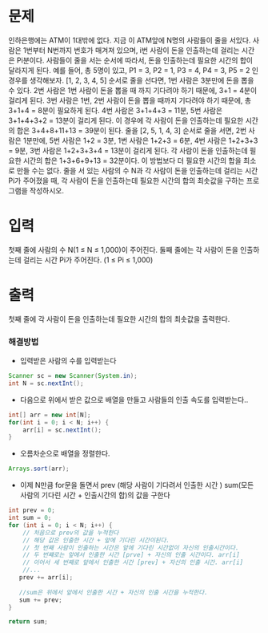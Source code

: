 # 문제
인하은행에는 ATM이 1대밖에 없다. 지금 이 ATM앞에 N명의 사람들이 줄을 서있다. 사람은 1번부터 N번까지 번호가 매겨져 있으며, i번 사람이 돈을 인출하는데 걸리는 시간은 Pi분이다.
사람들이 줄을 서는 순서에 따라서, 돈을 인출하는데 필요한 시간의 합이 달라지게 된다. 예를 들어, 총 5명이 있고, P1 = 3, P2 = 1, P3 = 4, P4 = 3, P5 = 2 인 경우를 생각해보자. [1, 2, 3, 4, 5] 순서로 줄을 선다면, 1번 사람은 3분만에 돈을 뽑을 수 있다. 2번 사람은 1번 사람이 돈을 뽑을 때 까지 기다려야 하기 때문에, 3+1 = 4분이 걸리게 된다. 3번 사람은 1번, 2번 사람이 돈을 뽑을 때까지 기다려야 하기 때문에, 총 3+1+4 = 8분이 필요하게 된다. 4번 사람은 3+1+4+3 = 11분, 5번 사람은 3+1+4+3+2 = 13분이 걸리게 된다. 이 경우에 각 사람이 돈을 인출하는데 필요한 시간의 합은 3+4+8+11+13 = 39분이 된다.
줄을 [2, 5, 1, 4, 3] 순서로 줄을 서면, 2번 사람은 1분만에, 5번 사람은 1+2 = 3분, 1번 사람은 1+2+3 = 6분, 4번 사람은 1+2+3+3 = 9분, 3번 사람은 1+2+3+3+4 = 13분이 걸리게 된다. 각 사람이 돈을 인출하는데 필요한 시간의 합은 1+3+6+9+13 = 32분이다. 이 방법보다 더 필요한 시간의 합을 최소로 만들 수는 없다.
줄을 서 있는 사람의 수 N과 각 사람이 돈을 인출하는데 걸리는 시간 Pi가 주어졌을 때, 각 사람이 돈을 인출하는데 필요한 시간의 합의 최솟값을 구하는 프로그램을 작성하시오.

# 입력
첫째 줄에 사람의 수 N(1 ≤ N ≤ 1,000)이 주어진다. 둘째 줄에는 각 사람이 돈을 인출하는데 걸리는 시간 Pi가 주어진다. (1 ≤ Pi ≤ 1,000)

# 출력
첫째 줄에 각 사람이 돈을 인출하는데 필요한 시간의 합의 최솟값을 출력한다.

### 해결방법
- 입력받은 사람의 수를 입력받는다
```java
Scanner sc = new Scanner(System.in);
int N = sc.nextInt();
```
- 다음으로 위에서 받은 값으로 배열을 만들고 사람들의 인출 속도를 입력받는다..
```java
int[] arr = new int[N];
for(int i = 0; i < N; i++) {
    arr[i] = sc.nextInt();
}
```
- 오름차순으로 배열을 정렬한다.
```java
Arrays.sort(arr);
```
- 이제 N만큼 for문을 돌면서 prev (해당 사람이 기다려서 인출한 시간 )
    sum(모든 사람의 기다린 시간 + 인출시간의 합)의 값을 구한다
```java
int prev = 0;
int sum = 0;
for (int i = 0; i < N; i++) {
    // 처음으로 prev의 값을 누적한다
    // 해당 값은 인출한 시간 + 앞에 기다린 시간이된다.
    // 첫 번째 사람이 인출하는 시간은 앞에 기다린 시간없이 자신의 인출시간이다.
    // 두 번쨰로는 앞에서 인출한 시간 [prve] + 자신의 인출 시간이다. arr[i]
    // 이어서 세 번째로 앞에서 인출한 시간 [prev] + 자신의 인출 시간. arr[i]
    //...
   prev += arr[i];
   
   //sum은 위에서 앞에서 인출한 시간 + 자신의 인출 시간을 누적한다.
   sum += prev;
}

return sum;
```